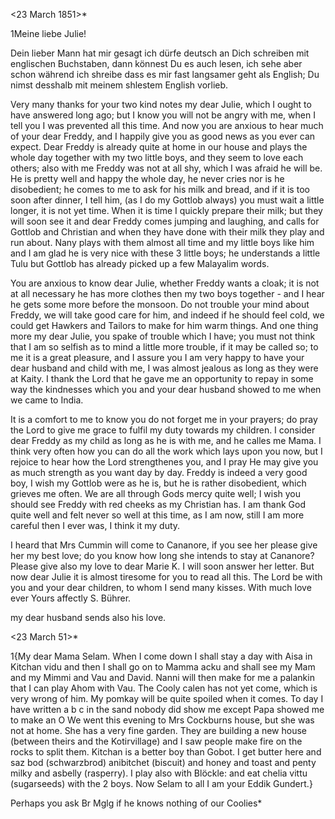 <23 March 1851>*

1Meine liebe Julie!

Dein lieber Mann hat mir gesagt ich dürfe deutsch an Dich schreiben mit englischen Buchstaben, dann könnest Du es auch lesen, ich sehe aber schon während ich shreibe dass es mir fast langsamer geht als English; Du nimst desshalb mit meinem shlestem English vorlieb.

Very many thanks for your two kind notes my dear Julie, which I ought to have answered long ago; but I know you will not be angry with me, when I tell you I was prevented all this time. And now you are anxious to hear much of your dear Freddy, and I happily give you as good news as you ever can expect. Dear Freddy is already quite at home in our house and plays the whole day together with my two little boys, and they seem to love each others; also with me Freddy was not at all shy, which I was afraid he will be. He is pretty well and happy the whole day, he never cries nor is he disobedient; he comes to me to ask for his milk and bread, and if it is too soon after dinner, I tell him, (as I do my Gottlob always) you must wait a little longer, it is not yet time. When it is time I quickly prepare their milk; but they will soon see it and dear Freddy comes jumping and laughing, and calls for Gottlob and Christian and when they have done with their milk they play and run about. Nany plays with them almost all time and my little boys like him and I am glad he is very nice with these 3 little boys; he understands a little Tulu but Gottlob has already picked up a few Malayalim words.

You are anxious to know dear Julie, whether Freddy wants a cloak; it is not at all necessary he has more clothes then my two boys together - and I hear he gets some more before the monsoon. Do not trouble your mind about Freddy, we will take good care for him, and indeed if he should feel cold, we could get Hawkers and Tailors to make for him warm things. And one thing more my dear Julie, you spake of trouble which I have; you must not think that I am so selfish as to mind a little more trouble, if it may be called so; to me it is a great pleasure, and I assure you I am very happy to have your dear husband and child with me, I was almost jealous as long as they were at Kaity. I thank the Lord that he gave me an opportunity to repay in some way the kindnesses which you and your dear husband showed to me when we came to India.

It is a comfort to me to know you do not forget me in your prayers; do pray the Lord to give me grace to fulfil my duty towards my children. I consider dear Freddy as my child as long as he is with me, and he calles me Mama. I think very often how you can do all the work which lays upon you now, but I rejoice to hear how the Lord strengthenes you, and I pray He may give you as much strength as you want day by day. Freddy is indeed a very good boy, I wish my Gottlob were as he is, but he is rather disobedient, which grieves me often. We are all through Gods mercy quite well; I wish you should see Freddy with red cheeks as my Christian has. I am thank God quite well and felt never so well at this time, as I am now, still I am more careful then I ever was, I think it my duty.

I heard that Mrs Cummin will come to Cananore, if you see her please give her my best love; do you know how long she intends to stay at Cananore? 
Please give also my love to dear Marie K. I will soon answer her letter. But now dear Julie it is almost tiresome for you to read all this. The Lord be with you and your dear children, to whom I send many kisses. With much love ever
 Yours affectly S. Bührer.

my dear husband sends also his love.




 <23 March 51>*

1{My dear Mama Selam. When I come down I shall stay a day with Aisa in Kitchan vidu and then I shall go on to Mamma acku and shall see my Mam and my Mimmi and Vau and David. Nanni will then make for me a palankin that I can play Ahom with Vau. The Cooly calen has not yet come, which is very wrong of him. My pomkay will be quite spoiled when it comes. To day I have written a b c in the sand nobody did show me except Papa showed me to make an O 
We went this evening to Mrs Cockburns house, but she was not at home. She has a very fine garden. They are building a new house (between theirs and the Kotirvillage) and I saw people make fire on the rocks to split them. Kitchan is a better boy than Gobot. I get butter here and saz bod (schwarzbrod) anibitchet (biscuit) and honey and toast and penty milky and asbelly (rasperry). I play also with Blöckle: and eat chelia vittu (sugarseeds) with the 2 boys. Now Selam to all
 I am your Eddik Gundert.}

Perhaps you ask Br Mglg if he knows nothing of our Coolies*

